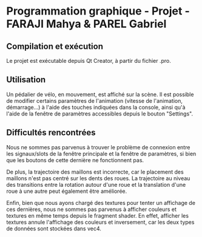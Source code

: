 # Programmation graphique - Projet - FARAJI Mahya & PAREL Gabriel

## Compilation et exécution

Le projet est exécutable depuis Qt Creator, à partir du fichier .pro.

## Utilisation

Un pédalier de vélo, en mouvement, est affiché sur la scène. Il est possible de modifier certains paramètres de l'animation (vitesse de l'animation, démarrage...) à l'aide des touches indiquées dans la console, ainsi qu'à l'aide de la fenêtre de paramètres accessibles depuis le bouton "Settings".

## Difficultés rencontrées

Nous ne sommes pas parvenus à trouver le problème de connexion entre les signaux/slots de la fenêtre principale et la fenêtre de paramètres, si bien que les boutons de cette dernière ne fonctionnent pas.

De plus, la trajectoire des maillons est incorrecte, car le placement des maillons n'est pas centré sur les dents des roues. La trajectoire au niveau des transitions entre la rotation autour d'une roue et la translation d'une roue à une autre peut également être améliorée.

Enfin, bien que nous ayons chargé des textures pour tenter un affichage de ces dernières, nous ne sommes pas parvenus à afficher couleurs et textures en même temps depuis le fragment shader. En effet, afficher les textures annule l'affichage des couleurs et inversement, car les deux types de données sont stockées dans vec4.
